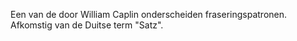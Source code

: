 Een van de door William Caplin onderscheiden fraseringspatronen. Afkomstig van de Duitse term "Satz".